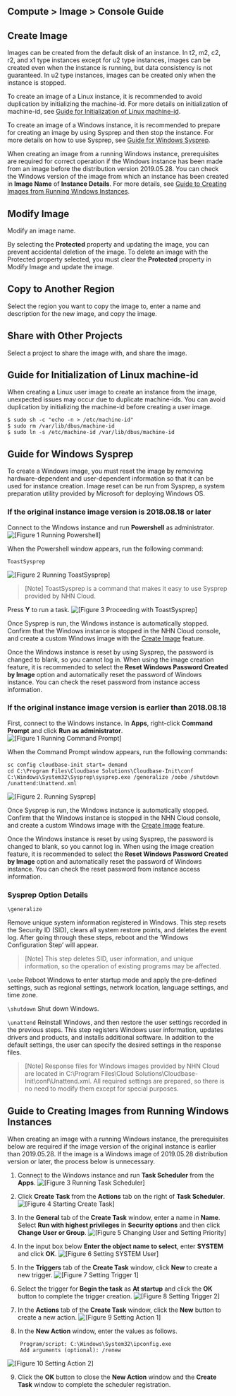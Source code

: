 ## Compute > Image > Console Guide

## Create Image

Images can be created from the default disk of an instance. In t2, m2, c2, r2, and x1 type instances except for u2 type instances, images can be created even when the instance is running, but data consistency is not guaranteed. In u2 type instances, images can be created only when the instance is stopped.

To create an image of a Linux instance, it is recommended to avoid duplication by initializing the machine-id. For more details on initialization of machine-id, see [Guide for Initialization of Linux machine-id](#Linux-machineid).

To create an image of a Windows instance, it is recommended to prepare for creating an image by using Sysprep and then stop the instance. For more details on how to use Sysprep, see [Guide for Windows Sysprep](#guide-for-windows-sysprep).

When creating an image from a running Windows instance, prerequisites are required for correct operation if the Windows instance has been made from an image before the distribution version 2019.05.28. You can check the Windows version of the image from which an instance has been created in **Image Name** of **Instance Details**. For more details, see [Guide to Creating Images from Running Windows Instances](#guide-to-creating-images-from-running-windows-instances).

## Modify Image

Modify an image name.

By selecting the **Protected** property and updating the image, you can prevent accidental deletion of the image. To delete an image with the Protected property selected, you must clear the **Protected** property in Modify Image and update the image.

## Copy to Another Region

Select the region you want to copy the image to, enter a name and description for the new image, and copy the image.

## Share with Other Projects

Select a project to share the image with, and share the image.

## Guide for Initialization of Linux machine-id

When creating a Linux user image to create an instance from the image, unexpected issues may occur due to duplicate machine-ids.
You can avoid duplication by initializing the machine-id before creating a user image.

	$ sudo sh -c "echo -n > /etc/machine-id"
	$ sudo rm /var/lib/dbus/machine-id
	$ sudo ln -s /etc/machine-id /var/lib/dbus/machine-id

## Guide for Windows Sysprep

To create a Windows image, you must reset the image by removing hardware-dependent and user-dependent information so that it can be used for instance creation. Image reset can be run from Sysprep, a system preparation utility provided by Microsoft for deploying Windows OS.

### If the original instance image version is 2018.08.18 or later
Connect to the Windows instance and run **Powershell** as administrator.
![[Figure 1 Running Powershell]](http://static.toastoven.net/prod_infrastructure/compute/sysprep/win_sysprep1.png)

When the Powershell window appears, run the following command:

    ToastSysprep

![[Figure 2 Running ToastSysprep]](http://static.toastoven.net/prod_infrastructure/compute/sysprep/win_sysprep2.png)
> [Note]
ToastSysprep is a command that makes it easy to use Sysprep provided by NHN Cloud.

Press **Y** to run a task.
![[Figure 3 Proceeding with ToastSysprep]](http://static.toastoven.net/prod_infrastructure/compute/sysprep/win_sysprep3.png)

Once Sysprep is run, the Windows instance is automatically stopped. Confirm that the Windows instance is stopped in the NHN Cloud console, and create a custom Windows image with the [Create Image](./console-guide/#create-image) feature.

Once the Windows instance is reset by using Sysprep, the password is changed to blank, so you cannot log in. When using the image creation feature, it is recommended to select the **Reset Windows Password Created by Image** option and automatically reset the password of Windows instance. You can check the reset password from instance access information.

### If the original instance image version is earlier than 2018.08.18

First, connect to the Windows instance. In **Apps**, right-click **Command Prompt** and click **Run as administrator**.
![[Figure 1 Running Command Prompt]](http://static.toastoven.net/prod_infrastructure/compute/sysprep/001_170524_800px.PNG)

When the Command Prompt window appears, run the following commands:

	sc config cloudbase-init start= demand
	cd C:\Program Files\Cloudbase Solutions\Cloudbase-Init\conf
	C:\Windows\System32\Sysprep\sysprep.exe /generalize /oobe /shutdown /unattend:Unattend.xml

![[Figure 2. Running Sysprep]](http://static.toastoven.net/prod_infrastructure/compute/sysprep/002_170524_800px.PNG)

Once Sysprep is run, the Windows instance is automatically stopped. Confirm that the Windows instance is stopped in the NHN Cloud console, and create a custom Windows image with the [Create Image](./console-guide/#create-image) feature.

Once the Windows instance is reset by using Sysprep, the password is changed to blank, so you cannot log in. When using the image creation feature, it is recommended to select the **Reset Windows Password Created by Image** option and automatically reset the password of Windows instance. You can check the reset password from instance access information.

### Sysprep Option Details


`\generalize`

Remove unique system information registered in Windows. This step resets the Security ID (SID), clears all system restore points, and deletes the event log. After going through these steps, reboot and the ‘Windows Configuration Step’ will appear.
> [Note]
This step deletes SID, user information, and unique information, so the operation of existing programs may be affected.


`\oobe`
Reboot Windows to enter startup mode and apply the pre-defined settings, such as regional settings, network location, language settings, and time zone.

`\shutdown`
Shut down Windows.

`\unattend`
Reinstall Windows, and then restore the user settings recorded in the previous steps. This step registers Windows user information, updates drivers and products, and installs additional software. In addition to the default settings, the user can specify the desired settings in the response files.

> [Note]
Response files for Windows images provided by NHN Cloud are located in C:\Program Files\Cloud Solutions\Cloudbase-Init\conf\Unattend.xml. All required settings are prepared, so there is no need to modify them except for special purposes.


## Guide to Creating Images from Running Windows Instances

When creating an image with a running Windows instance, the prerequisites below are required if the image version of the original instance is earlier than 2019.05.28.
If the image is a Windows image of 2019.05.28 distribution version or later, the process below is unnecessary.

1. Connect to the Windows instance and run **Task Scheduler** from the **Apps**.
![[Figure 3 Running Task Scheduler]](http://static.toastoven.net/prod_infrastructure/compute/windows/001_190604.png)

2. Click **Create Task** from the **Actions** tab on the right of **Task Scheduler**.
![[Figure 4 Starting Create Task]](http://static.toastoven.net/prod_infrastructure/compute/windows/002_190604.png)

3. In the **General** tab of the **Create Task** window, enter a name in **Name**. Select **Run with highest privileges** in **Security options** and then click **Change User or Group**.
![[Figure 5 Changing User and Setting Priority]](http://static.toastoven.net/prod_infrastructure/compute/windows/003_190604.png)

4. In the input box below **Enter the object name to select**, enter **SYSTEM** and click **OK**.
![[Figure 6 Setting SYSTEM User]](http://static.toastoven.net/prod_infrastructure/compute/windows/004_190604.png)

5. In the **Triggers** tab of the **Create Task** window, click **New** to create a new trigger.
![[Figure 7 Setting Trigger 1]](http://static.toastoven.net/prod_infrastructure/compute/windows/005_190604.png)

6. Select the trigger for **Begin the task** as **At startup** and click the **OK** button to complete the trigger creation.
![[Figure 8 Setting Trigger 2]](http://static.toastoven.net/prod_infrastructure/compute/windows/006_190604.png)

7. In the **Actions** tab of the **Create Task** window, click the **New** button to create a new action.
![[Figure 9 Setting Action 1]](http://static.toastoven.net/prod_infrastructure/compute/windows/007_190604.png)

8. In the **New Action** window, enter the values as follows.

```
	Program/script: C:\Windows\System32\ipconfig.exe
	Add arguments (optional): /renew
```

![[Figure 10 Setting Action 2]](http://static.toastoven.net/prod_infrastructure/compute/windows/008_190604.png)

9. Click the **OK** button to close the **New Action** window and the **Create Task** window to complete the scheduler registration.
